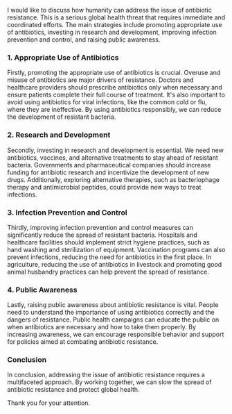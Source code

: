 I would like to discuss how humanity can address the issue of antibiotic resistance. This is a serious global health threat that requires immediate and coordinated efforts. The main strategies include promoting appropriate use of antibiotics, investing in research and development, improving infection prevention and control, and raising public awareness.

### 1. Appropriate Use of Antibiotics

Firstly, promoting the appropriate use of antibiotics is crucial. Overuse and misuse of antibiotics are major drivers of resistance. Doctors and healthcare providers should prescribe antibiotics only when necessary and ensure patients complete their full course of treatment. It's also important to avoid using antibiotics for viral infections, like the common cold or flu, where they are ineffective. By using antibiotics responsibly, we can reduce the development of resistant bacteria.

### 2. Research and Development

Secondly, investing in research and development is essential. We need new antibiotics, vaccines, and alternative treatments to stay ahead of resistant bacteria. Governments and pharmaceutical companies should increase funding for antibiotic research and incentivize the development of new drugs. Additionally, exploring alternative therapies, such as bacteriophage therapy and antimicrobial peptides, could provide new ways to treat infections.

### 3. Infection Prevention and Control

Thirdly, improving infection prevention and control measures can significantly reduce the spread of resistant bacteria. Hospitals and healthcare facilities should implement strict hygiene practices, such as hand washing and sterilization of equipment. Vaccination programs can also prevent infections, reducing the need for antibiotics in the first place. In agriculture, reducing the use of antibiotics in livestock and promoting good animal husbandry practices can help prevent the spread of resistance.

### 4. Public Awareness

Lastly, raising public awareness about antibiotic resistance is vital. People need to understand the importance of using antibiotics correctly and the dangers of resistance. Public health campaigns can educate the public on when antibiotics are necessary and how to take them properly. By increasing awareness, we can encourage responsible behavior and support for policies aimed at combating antibiotic resistance.

### Conclusion

In conclusion, addressing the issue of antibiotic resistance requires a multifaceted approach. By working together, we can slow the spread of antibiotic resistance and protect global health.

Thank you for your attention.
